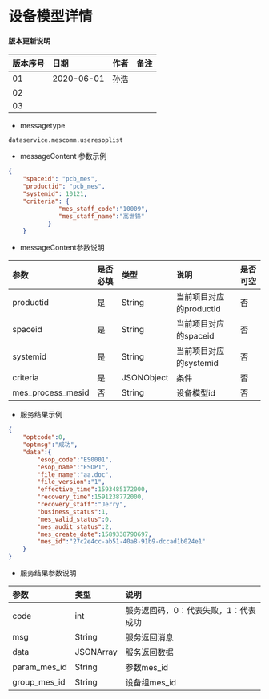 # 设备模型详情

#### 版本更新说明
| 版本序号 | 日期 |	作者 | 备注 |
|:---|:---|:---|:---|
| 01     | 2020-06-01 | 孙浩 |  |
| 02   | |  | |
| 03   |  |  |  |

* messagetype
```text
dataservice.mescomm.useresoplist
``` 
 
*  messageContent 参数示例
```json
{
    "spaceid": "pcb_mes",
    "productid": "pcb_mes",
    "systemid": 10121,
    "criteria": {
              "mes_staff_code":"10009",
              "mes_staff_name":"高世锋"
           }
    }

```
   
* messageContent参数说明

| 参数 | 是否必填 |	类型 | 说明 | 是否可空 |
|:---|:---|:---|:---|:---|
| productid   | 是 | String    | 当前项目对应的productid |否|
| spaceid   | 是 | String    | 当前项目对应的spaceid |否|
| systemid   | 是 | String    | 当前项目对应的systemid |否|
| criteria   | 是 | JSONObject    | 条件 |否|
| mes_process_mesid   | 否 | String    | 设备模型id |否|


* 服务结果示例
```json
{
    "optcode":0,
    "optmsg":"成功",
    "data":{
        "esop_code":"ES0001",
        "esop_name":"ESOP1",
        "file_name":"aa.doc",
        "file_version":"1",
        "effective_time":1593485172000,
        "recovery_time":1591238772000,
        "recovery_staff":"Jerry",
        "business_status":1,
        "mes_valid_status":0,
        "mes_audit_status":2,
        "mes_create_date":1589338790697,
        "mes_id":"27c2e4cc-ab51-40a8-91b9-dccad1b024e1"
    }
}
```
 * 服务结果参数说明  
 
| 参数  | 类型 | 说明 |
|:---|:---|:---|
| code | int  | 服务返回码，0：代表失败，1：代表成功 | 
| msg | String  | 服务返回消息 | 
| data | JSONArray  | 服务返回数据 | 
| param_mes_id | String  | 参数mes_id | 
| group_mes_id | String  | 设备组mes_id | 

